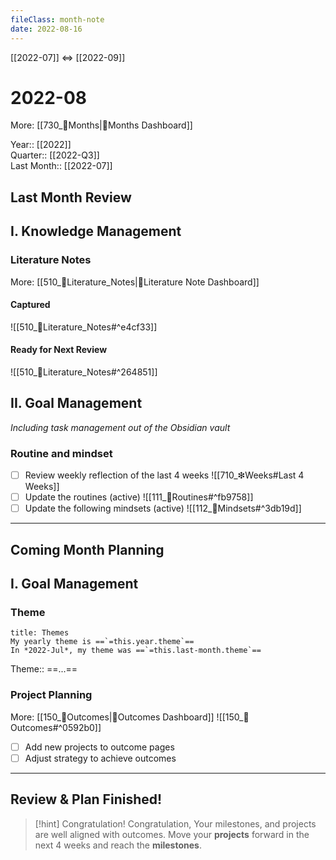 ```yaml
---
fileClass: month-note  
date: 2022-08-16  
---
```

[[2022-07]] <=> [[2022-09]]

# 2022-08
More: [[730_📅Months|📅Months Dashboard]]

Year:: [[2022]]  
Quarter::  [[2022-Q3]]  
Last Month:: [[2022-07]]

## **Last Month Review**
## I. Knowledge Management
### Literature Notes 
More: [[510_📔Literature_Notes|📔Literature Note Dashboard]]
#### Captured
![[510_📔Literature_Notes#^e4cf33]]
#### Ready for Next Review
![[510_📔Literature_Notes#^264851]]

## II. Goal Management
*Including task management out of the Obsidian vault*

### Routine and mindset
- [ ] Review weekly reflection of the last 4 weeks
![[710_❇Weeks#Last 4 Weeks]]
- [ ] Update the routines (active)
![[111_🔁Routines#^fb9758]]
- [ ] Update the following mindsets (active)
![[112_🤯Mindsets#^3db19d]]

---
## **Coming Month Planning**
## I. Goal Management
### Theme
```ad-info
title: Themes
My yearly theme is ==`=this.year.theme`== 
In *2022-Jul*, my theme was ==`=this.last-month.theme`==  
```
Theme:: ==...==

### Project Planning 
More: [[150_🎯Outcomes|🎯Outcomes Dashboard]]
![[150_🎯Outcomes#^0592b0]]
- [ ] Add new projects to outcome pages
- [ ] Adjust strategy to achieve outcomes

---
## Review & Plan Finished! 
> [!hint] Congratulation!
> Congratulation, Your milestones, and projects are well aligned with outcomes.
> Move your **projects** forward in the next 4 weeks and reach the **milestones**.
